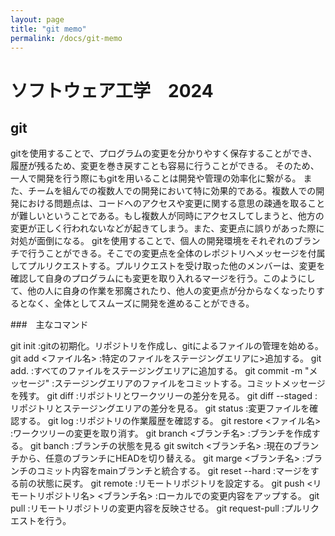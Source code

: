 ```yaml
---
layout: page
title: "git memo"
permalink: /docs/git-memo
---
```


# ソフトウェア工学　2024

## git

gitを使用することで、プログラムの変更を分かりやすく保存することができ、履歴が残るため、変更を巻き戻すことも容易に行うことができる。
そのため、一人で開発を行う際にもgitを用いることは開発や管理の効率化に繋がる。
また、チームを組んでの複数人での開発において特に効果的である。複数人での開発における問題点は、コードへのアクセスや変更に関する意思の疎通を取ることが難しいということである。もし複数人が同時にアクセスしてしまうと、他方の変更が正しく行われないなどが起きてしまう。また、変更点に誤りがあった際に対処が面倒になる。
gitを使用することで、個人の開発環境をそれぞれのブランチで行うことができる。そこでの変更点を全体のレポジトリへメッセージを付属してプルリクエストする。プルリクエストを受け取った他のメンバーは、変更を確認して自身のプログラムにも変更を取り入れるマージを行う。このようにして、他の人に自身の作業を邪魔されたり、他人の変更点が分からなくなったりするとなく、全体としてスムーズに開発を進めることができる。

###　主なコマンド

git init
:gitの初期化。リポジトリを作成し、gitによるファイルの管理を始める。
git add <ファイル名>
:特定のファイルをステージングエリアに>追加する。
git add.
:すべてのファイルをステージングエリアに追加する。
git commit -m "メッセージ"
:ステージングエリアのファイルをコミットする。コミットメッセージを残す。
git diff
:リポジトリとワークツリーの差分を見る。
git diff --staged
:リポジトリとステージングエリアの差分を見る。
git status
:変更ファイルを確認する。
git log
:リポジトリの作業履歴を確認する。
git restore <ファイル名>
:ワークツリーの変更を取り消す。
git branch <ブランチ名>
:ブランチを作成する。
git banch
:ブランチの状態を見る
git switch <ブランチ名>
:現在のブランチから、任意のブランチにHEADを切り替える。
git marge <ブランチ名>
:ブランチのコミット内容をmainブランチと統合する。
git reset --hard
:マージをする前の状態に戻す。
git remote
:リモートリポジトリを設定する。
git push <リモートリポジトリ名> <ブランチ名>
:ローカルでの変更内容をアップする。
git pull
:リモートリポジトリの変更内容を反映させる。
git request-pull
:プルリクエストを行う。